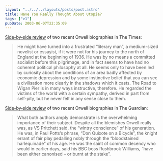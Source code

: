 ```yaml
---
layout: "../../../layouts/posts/post.astro"
title: Have You Really Thought About Utopia?
tags: ["v1"]
pubDate: 2003-06-07T22:35:09
---
```


[Side-by-side review][1] of two recent Orwell biographies in The Times:

> He might have turned into a frustrated &#8220;literary man&#8221;, a medium-sized novelist or essayist, if it were not for his journey to the north of England at the beginning of 1936. He was by no means a committed socialist before this pilgrimage, and in fact seems to have had no coherent political philosophy at all. He seems only to have been led by curiosity about the conditions of an area badly affected by economic depression and by some instinctive belief that you can see a civilisation more clearly in the shadows which it casts. The Road to Wigan Pier is in many ways instructive, therefore. He regarded the victims of the world with a certain sympathy, derived in part from self-pity, but he never felt in any sense close to them.

[Side-by-side review][2] of two recent Orwell biographies in The Guardian:

> What both authors amply demonstrate is the overwhelming importance of their subject. Despite all the blemishes Orwell really was, as VS Pritchett said, the &#8220;wintry conscience&#8221; of his generation. He was, in Paul Potts&#8217;s phrase, &#8220;Don Quixote on a Bicycle&#8221;, the knight errant of fair play pedalling nobly through the &#8220;bloodstained harlequinade&#8221; of his age. He was the saint of common decency who would in earlier days, said his BBC boss Rushbrook Williams, &#8220;have been either canonised &#8211; or burnt at the stake&#8221;.

[1]: http://www.timesonline.co.uk/article/0,,923-694070,00.html "The Times: Blair on the road to Orwell"
[2]: http://books.guardian.co.uk/review/story/0,12084,971970,00.html "The Guardian: The saint of common decency"
